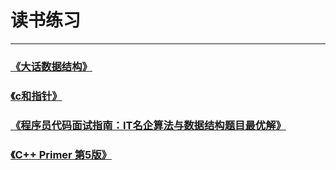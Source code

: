 # 读书练习
---
### [《大话数据结构》](http://github.com/KevinsBobo/book_code/tree/master/data_structure/)

### [《c和指针》](http://github.com/KevinsBobo/book_code/tree/master/pointers_on_c/)

### [《程序员代码面试指南：IT名企算法与数据结构题目最优解》](http://github.com/KevinsBobo/book_code/tree/master/zuocodebook/)

### [《C++ Primer 第5版》](./cpp_primer)
